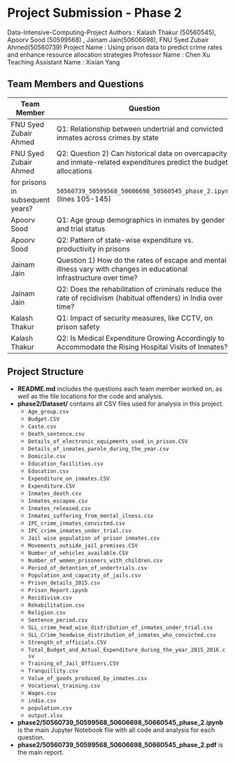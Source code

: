 # Project Submission - Phase 2

Data-Intensive-Computing-Project
Authors : Kalash Thakur (50560545), Apoorv Sood (50599568) , Jainam Jain(50606698), FNU Syed Zubair Ahmed(50560739)
Project Name : Using prison data to predict crime rates and enhance resource allocation strategies
Professor Name : Chen Xu
Teaching Assistant Name : Xixian Yang

## Team Members and Questions

| Team Member       | Question                                                                                                     | Code Location                       | Analysis Location                    |
|-------------------|-------------------------------------------------------------------------------------------------------------|-------------------------------------|--------------------------------------|
| FNU Syed Zubair Ahmed | Q1: Relationship between undertrial and convicted inmates across crimes by state                   | `50560739_50599568_50606698_50560545_phase_2.ipynb` (lines 5-45)  | `50560739_50599568_50606698_50560545_phase_2.ipynb` (lines 50-100) |
| FNU Syed Zubair Ahmed | Q2: Question 2) Can historical data on overcapacity and inmate-related expenditures predict the budget allocations
for prisons in subsequent years?                         | `50560739_50599568_50606698_50560545_phase_2.ipynb` (lines 105-145) | `50560739_50599568_50606698_50560545_phase_2.ipynb` (lines 150-200) |
| Apoorv Sood          | Q1: Age group demographics in inmates by gender and trial status                                     | `50560739_50599568_50606698_50560545_phase_2.ipynb` (lines 210-250) | `50560739_50599568_50606698_50560545_phase_2.ipynb` (lines 255-300) |
| Apoorv Sood          | Q2: Pattern of state-wise expenditure vs. productivity in prisons                                    | `50560739_50599568_50606698_50560545_phase_2.ipynb` (lines 305-345) | `50560739_50599568_50606698_50560545_phase_2.ipynb` (lines 350-400) |
| Jainam Jain          | Question 1) How do the rates of escape and mental illness vary with changes in educational infrastructure over time?                       | `50560739_50599568_50606698_50560545_phase_2.ipynb` (lines 410-450) | `50560739_50599568_50606698_50560545_phase_2.ipynb` (lines 455-500) |
| Jainam Jain          | Q2: Does the rehabilitation of criminals reduce the rate of recidivism (habitual offenders) in India over time?                      | `50560739_50599568_50606698_50560545_phase_2.ipynb` (lines 505-545) | `50560739_50599568_50606698_50560545_phase_2.ipynb` (lines 550-600) |
| Kalash Thakur        | Q1: Impact of security measures, like CCTV, on prison safety                          | `50560739_50599568_50606698_50560545_phase_2.ipynb` (lines 610-650) | `50560739_50599568_50606698_50560545_phase_2.ipynb` (lines 655-700) |
| Kalash Thakur        | Q2: Is Medical Expenditure Growing Accordingly to Accommodate the Rising Hospital Visits of Inmates?                                         | `50560739_50599568_50606698_50560545_phase_2.ipynb` (lines 705-745) | `50560739_50599568_50606698_50560545_phase_2.ipynb` (lines 750-800) |

## Project Structure

- **README.md** includes the questions each team member worked on, as well as the file locations for the code and analysis.
- **phase2/Dataset/** contains all CSV files used for analysis in this project.
  - `Age_group.csv`
  - `Budget.CSV`
  - `Caste.csv`
  - `Death_sentence.csv`
  - `Details_of_electronic_equipments_used_in_prison.CSV`
  - `Details_of_inmates_parole_during_the_year.csv`
  - `Domicile.csv`
  - `Education_facilities.csv`
  - `Education.csv`
  - `Expenditure_on_inmates.CSV`
  - `Expenditure.CSV`
  - `Inmates_death.csv`
  - `Inmates_escapee.csv`
  - `Inmates_released.csv`
  - `Inmates_suffering_from_mental_ilness.csv`
  - `IPC_crime_inmates_convicted.csv`
  - `IPC_crime_inmates_under_trial.csv`
  - `Jail wise population of prison inmates.csv`
  - `Movements_outside_jail_premises.CSV`
  - `Number_of_vehicles_available.CSV`
  - `Number_of_women_prisoners_with_children.csv`
  - `Period_of_detention_of_undertrials.csv`
  - `Population_and_capacity_of_jails.csv`
  - `Prison_details_2015.csv`
  - `Prison_Report.ipynb`
  - `Recidivism.csv`
  - `Rehabilitation.csv`
  - `Religion.csv`
  - `Sentence_period.csv`
  - `SLL_crime_head_wise_distribution_of_inmates_under_trial.csv`
  - `SLL_Crime_headwise_distribution_of_inmates_who_convicted.csv`
  - `Strength_of_officials.CSV`
  - `Total_Budget_and_Actual_Expenditure_during_the_year_2015_2016.csv`
  - `Training_of_Jail_Officers.CSV`
  - `Tranquillity.csv`
  - `Value_of_goods_produced_by_inmates.csv`
  - `Vocational_training.csv`
  - `Wages.csv`
  - `india.csv`
  - `population.csv`
  - `output.xlsx`
- **phase2/50560739_50599568_50606698_50660545_phase_2.ipynb** is the main Jupyter Notebook file with all code and analysis for each question.
- **phase2/50560739_50599568_50606698_50660545_phase_2.pdf** is the main report.


